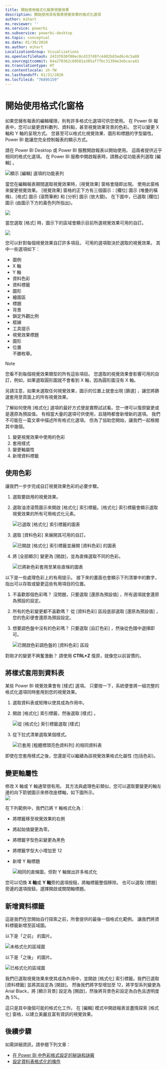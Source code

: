 ```yaml
---
title: 開始使用格式化報表視覺效果
description: 開始使用具有報表視覺效果的格式化選項
author: mihart
ms.reviewer: ''
ms.service: powerbi
ms.subservice: powerbi-desktop
ms.topic: conceptual
ms.date: 01/30/2020
ms.author: mihart
LocalizationGroup: Visualizations
ms.openlocfilehash: 2433f030f00ec8cd337d97c4402b83ed6c4c5a00
ms.sourcegitcommit: 64a270362c60581a385af7fbc31394e3ebcaca41
ms.translationtype: HT
ms.contentlocale: zh-TW
ms.lasthandoff: 01/31/2020
ms.locfileid: "76895159"
---
```

# <a name="getting-started-with-the-formatting-pane"></a>開始使用格式化窗格
如果您擁有報表的編輯權限，則有許多格式化選項可供您使用。 在 Power BI 報表中，您可以變更資料數列、資料點，甚至視覺效果背景的色彩。 您可以變更 X 軸和 Y 軸的呈現方式。 您甚至可以格式化視覺效果、圖形和標題的字型屬性。 Power BI 能讓您完全控制報表的顯示方式。

請在 Power BI Desktop 或 Power BI 服務開啟報表以開始使用。 這兩者提供近乎相同的格式化選項。 在 Power BI 服務中開啟報表時，請務必從功能表列選取 [編輯]  。 

![顯示 [編輯] 選項的功能表列](media/service-getting-started-with-color-formatting-and-axis-properties/power-bi-edit.png)

當您在編輯報表期間選取視覺效果時，[視覺效果]  窗格會隨即出現。 使用此窗格來變更視覺效果。 [視覺效果]  窗格的正下方有三個圖示：[欄位]  圖示 (堆疊的橫條)、[格式]  圖示 (滾筒筆刷) 和 [分析]  圖示 (放大鏡)。 在下圖中，已選取 [欄位]  圖示 (由圖示下方的黃色列所指出)。

![](media/service-getting-started-with-color-formatting-and-axis-properties/power-bi-format.png)

當您選取 [格式]  時，圖示下的區域會顯示目前所選視覺效果可用的自訂。  

![](media/service-getting-started-with-color-formatting-and-axis-properties/power-bi-format-selected.png)

您可以針對每個視覺效果自訂許多項目。 可用的選項取決於選取的視覺效果。 其中一些選項如下：

* 圖例
* X 軸
* Y 軸
* 資料色彩
* 資料標籤
* 圖形
* 繪圖區
* 標題
* 背景
* 鎖定外觀比例
* 框線
* 工具提示
* 視覺效果標題
* 圖形
* 位置    
不勝枚舉。


> [!NOTE]
>  
> 您看不到每個視覺效果類型的所有這些項目。 您選取的視覺效果會影響可用的自訂，例如，如果選取圓形圖就不會看到 X 軸，因為圓形圖沒有 X 軸。

另請注意，如果未選取任何視覺效果，圖示的位置上就會出現 [篩選]  ，讓您將篩選套用至頁面上的所有視覺效果。

了解如何使用 [格式化] 選項的最好方式便是實際試試看。您一律可以復原變更或是還原為預設值。 有相當大量的選項可供使用，且隨時都會新增新的選項。 我們不可能在一篇文章中描述所有格式化選項。 但為了協助您開始，讓我們一起檢閱其中幾個。 

1. 變更視覺效果中使用的色彩   
2. 套用樣式    
3. 變更軸屬性    
4. 新增資料標籤    




## <a name="working-with-colors"></a>使用色彩

讓我們一步步完成自訂視覺效果色彩的必要步驟。

1. 選取要啟用的視覺效果。

2. 選取油漆滾筒圖示來開啟 [格式化] 索引標籤。[格式化] 索引標籤會顯示選取視覺效果的所有可用格式化元素。

    ![已選取 [格式化] 索引標籤的圖表](media/service-getting-started-with-color-formatting-and-axis-properties/power-bi-formatting.png)

3. 選取 [資料色彩]  來展開其可用的自訂。  

    ![已開啟 [格式化] 索引標籤並展開 [資料色彩] 的圖表](media/service-getting-started-with-color-formatting-and-axis-properties/power-bi-data-colors.png)

4. 將 [全部顯示]  變更為 [開啟]，並為直條選取不同的色彩。

    ![已將新色彩套用至某些直條的圖表](media/service-getting-started-with-color-formatting-and-axis-properties/power-bi-change-colors.png)

以下是一些處理色彩上的有用提示。 接下來的畫面也會顯示下列清單中的數字，指出可以存取或變更這些有用項目的位置。

1. 不喜歡那個色彩嗎？ 沒問題，只要選取 [還原為預設值]  ，所有選項就會還原為預設的設定。 

2. 所有的色彩變更都不喜歡嗎？ 從 [資料色彩]  區段底部選取 [還原為預設值]  ，您的色彩便會還原為預設設定。 

3. 想要調色盤中沒有的色彩嗎？ 只要選取 [自訂色彩]  ，然後從色譜中選擇即可。  

   ![已開啟色彩調色盤的 [資料色彩] 區段](media/service-getting-started-with-color-formatting-and-axis-properties/power-bi-color-extras.png)

對剛才的變更不興奮激動？ 請使用 **CTRL+Z** 復原，就像您以前習慣的。

## <a name="applying-a-style-to-a-table"></a>將樣式套用到資料表
某些 Power BI 視覺效果會有 [樣式]  選項。 只要按一下，系統便會將一組完整的格式化選項同時套用到您的視覺效果。 

1. 選取資料表或矩陣以使其成為作用中。   
1. 開啟 [格式化] 索引標籤，然後選取 [樣式]  。

   ![從 [格式化] 索引標籤選取 [樣式]](media/service-getting-started-with-color-formatting-and-axis-properties/power-bi-style.png)


1. 從下拉式清單選取某個樣式。 

   ![已套用 [粗體標頭亮色資料列] 的相同資料表](media/service-getting-started-with-color-formatting-and-axis-properties/power-bi-style-flashy.png)

即使在您套用樣式之後，您還是可以繼續為該視覺效果格式化屬性 (包括色彩)。


## <a name="changing-axis-properties"></a>變更軸屬性

修改 X 軸或 Y 軸通常很有用。 其方法與處理色彩類似，您可以選取要變更的軸左邊的向下箭號圖示來修改座標軸，如下圖所示。  
![](media/service-getting-started-with-color-formatting-and-axis-properties/power-bi-y-axis.png)

在下列範例中，我們已將 Y 軸格式化為：
- 將標籤移至視覺效果的右側

- 將起始值變更為零。

- 將標籤字型色彩變更為黑色

- 將標籤字型大小增加至 12

- 新增 Y 軸標題


    ![相同的直條圖，但對 Y 軸做出許多格式化](media/service-getting-started-with-color-formatting-and-axis-properties/power-bi-axis-changes.png)

您可以切換 **X 軸**或 **Y 軸**旁的選項按鈕，將軸標籤整個移除。 也可以選取 [標題]  旁邊的選項按鈕，選擇開啟或關閉軸標題。  



## <a name="adding-data-labels"></a>新增資料標籤    

這是我們在您開始自行探索之前，所會提供的最後一個格式化範例。  讓我們將資料標籤新增至區域圖。 

以下是「之前」  的圖片。 

![未格式化的區域圖](media/service-getting-started-with-color-formatting-and-axis-properties/power-bi-area-chart.png)


以下是「之後」  的圖片。

![已格式化的區域圖](media/service-getting-started-with-color-formatting-and-axis-properties/power-bi-data-labels.png)

我們已選取視覺效果來使其成為作用中，並開啟 [格式化] 索引標籤。我們已選取 [資料標籤]  並將其設定為 [開啟]。 然後我們將字型增加至 12，將字型系列變更為 Arial Black，將 [顯示背景]  設定為 [開啟]，然後將背景色彩設定為白色且透明度為 5%。

這只是其中幾個可能的格式化工作。 在 [編輯] 模式中開啟報表並盡情探索 [格式化] 窗格，以建立美麗且富有資訊的視覺效果。

## <a name="next-steps"></a>後續步驟
如需詳細資訊，請參閱下列文章：  

* [在 Power BI 中色彩格式設定的秘訣和訣竅](service-tips-and-tricks-for-color-formatting.md)  
* [設定資料表格式化的條件](../desktop-conditional-table-formatting.md)

